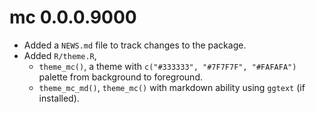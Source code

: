 # mc 0.0.0.9000

* Added a `NEWS.md` file to track changes to the package.
* Added `R/theme.R`,
    + `theme_mc()`, a theme with `c("#333333", "#7F7F7F", "#FAFAFA")` palette from background to foreground.
    + `theme_mc_md()`, `theme_mc()` with markdown ability using `ggtext` (if installed).
